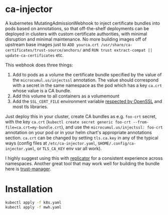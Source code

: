 # ca-injector

A kubernetes MutatingAdmissionWebhook to inject certificate bundles into pods
based on annotations, so that off-the-shelf deployments can be deployed in
clusters with custom certificate authorities, with minimal disruption and
minimal maintenance. No more building images off of upstream base images just to
`ADD yourca.crt /usr/share/ca-certificates/trust-source/anchors/` and `RUN trust
extract-compat || update-ca-certificates` etc.

This webhook does three things:

1. Add to pods as a volume the certificate bundle specified by the value of the
   `microcumul.us/injectssl` annotation. The value should correspond with a
   secret in the same namespace as the pod which has a key `ca.crt` whose value
   is a CA bundle.
1. Add this volume to all containers as a volumemount
1. Add the `SSL_CERT_FILE` environment variable [respected by
   OpenSSL](https://www.openssl.org/docs/man1.1.0/man3/SSL_CTX_set_default_verify_paths.html)
   and most tls libraries.

Just deploy this in your cluster, create CA bundles as e.g. `foo-crt` secret,
with the key `ca.crt` (`kubectl create secret generic foo-crt
--from-file=ca.crt=my-bundle.crt`), and use the `microcumul.us/injectssl:
foo-crt` annotation on your pod or in your helm chart's appropriate annotations
section. `ca.crt` can be changed by setting `tls.ca.key` in any of the typical
ways (config files at `/etc/ca-injector.yaml`, `$HOME/.config/ca-injector.yaml`,
or `TLS_CA_KEY` env var all work). 

I highly suggest using this with
[replicator](https://github.com/mittwald/kubernetes-replicator) for a consistent
experience across namespaces. Another great tool that may work well for building
the bundle here is [trust-manager](https://github.com/cert-manager/trust-manager).

# Installation

```bash
kubectl apply -f k8s.yaml
kubectl apply -f mwh.yaml
```
